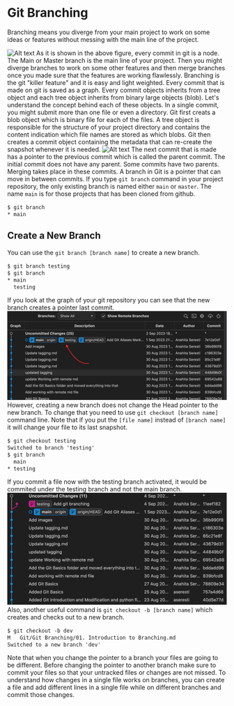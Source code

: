 # Git Branching
Branching means you diverge from your main project to work on some ideas or features without messing with the main line of the project.

![Alt text](https://www.nobledesktop.com/image/gitresources/git-branches-merge.png)
As it is shown in the above figure, every commit in git is a node. The Main or Master branch is the main line of your project. Then you might diverge branches to work on some other features and then merge branches once you made sure that the features are working flawlessly.
Branching is the git "killer feature" and it is easy and light weighted. Every commit that is made on git is saved as a graph. Every commit objects inherits from a tree object and each tree object inherits from binary large objects (blob). Let's understand the concept behind each of these objects. In a single commit, you might submit more than one file or even a directory. Git first creats a blob object which is binary file for each of the files. A tree object is responsible for the structure of your project directory and contains the content indication which file names are stored as which blobs. Git then creates a commit object containing the metadata that can re-create the snapshot whenever it is needed.
![Alt text](https://git-scm.com/book/en/v2/images/commit-and-tree.png)
The next commit that is made has a pointer to the previous commit which is called the parent commit. The initial commit does not have any parent. Some commits have two parents. Merging takes place in these commits.
A branch in Git is a pointer that can move in between commits. If you type `git branch` command in your project repository, the only existing branch is named either `main` or `master`. The name `main` is for those projects that has been cloned from github.
```
$ git branch
* main
```
## Create a New Branch
You can use the `git branch [branch name]` to create a new branch. 
```
$ git branch testing
$ git branch
* main
  testing
```
If you look at the graph of your git repository you can see that the new branch creates a pointer last commit.
![Alt text](<../Images/Screen Shot 2023-09-02 at 6.02.30 PM.png>)
However, creating a new branch does not change the Head pointer to the new branch. To change that you need to use `git checkout [branch name]` command line.
Note that if you put the `[file name]` instead of `[branch name]` it will change your file to its last snapshot.
```
$ git checkout testing
Switched to branch 'testing'
$ git branch
  main
* testing
```
If you commit a file now with the testing branch activated, it would be commited under the testing branch and not the main branch.
![Alt text](<../Images/Screen Shot 2023-09-04 at 6.49.34 AM.png>)
Also, another useful command is `git checkout -b [branch name]` which creates and checks out to a new branch.
```
$ git checkout -b dev
M	Git/Git Branching/01. Introduction to Branching.md
Switched to a new branch 'dev'
```
Note that when you change the pointer to a branch your files are going to be different. Before changing the pointer to another branch make sure to commit your files so that your untracked files or changes are not missed.
To understand how changes in a single file works on branches, you can create a file and add different lines in a single file while on different branches and commit those changes.